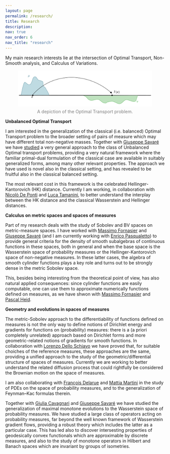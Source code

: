 ```yaml
---
layout: page
permalink: /research/
title: Research
description:
nav: true
nav_order: 6
nav_title: "research"
---
```


My main research interests lie at the intersection of Optimal Transport, Non-Smooth analysis, and Calculus of Variations. 


<div style="text-align: center;">
    <figure>
        <img src="/assets/img/OT_t.svg" style="max-width: 100%; height: auto;" />
        <figcaption style="font-size: 14px; color: gray; margin-top: 5px;">
            A depiction of the Optimal Transport problem.
        </figcaption>
    </figure>
</div>


**Unbalanced Optimal Transport**

I am interested in the generalization of the classical (i.e. balanced) Optimal Transport problem to the broader setting of pairs of measure which may have different total non-negative masses. Together with [Giuseppe Savaré](https://faculty.unibocconi.eu/giuseppesavare/) we have [studied](/publications#MR4403781) a very general approach to the class of Unbalanced Optimal transport problems, providing a very natural framework where the familiar primal-dual formulation of the classical case are available in suitably generalized forms, among many other relevant properties. The approach we have used is novel also in the classical setting, and has revealed to be fruitful also in the classical balanced setting.

 The most relevant cost in this framework is the celebrated Hellinger-Kantorovich (HK) distance. Currently I am working, in collaboration with [Nicolò De Ponti](https://sites.google.com/view/nicolodeponti) and [Luca Tamanini](https://sites.google.com/view/lucatamanini), to better understand the interplay between the HK distance and the classical Wasserstein and Hellinger distances.





**Calculus on metric spaces and spaces of measures**

Part of my research deals with the study of Sobolev and BV spaces on metric-measure spaces. I have worked with [Massimo Fornasier](https://www.professoren.tum.de/en/fornasier-massimo) and [Giuseppe Savaré](https://faculty.unibocconi.eu/giuseppesavare/) (and I am currently working with [Enrico Pasqualetto](https://sites.google.com/view/enricopasqualetto/curriculum)) to provide general criteria for the density of smooth subalgebras of continuous functions in these spaces, both in general and when the base space is the Wasserstein space of probability measures or the Hellinger-Kantorovich space of non-negative measures. In these latter cases, the algebra of smooth cylinder functions plays a key role and turns out to be strongly dense in the metric Sobolev space. 

This, besides being interesting from the theoretical point of view, has also natural applied consequences: since cylinder functions are easily computable, one can use them to approximate numerically functions defined on measures, as we have shwon with [Massimo Fornasier](https://www.professoren.tum.de/en/fornasier-massimo) and [Pascal Heid](https://sites.google.com/view/pascalheid).





**Geometry and evolutions in spaces of measures**

The metric-Sobolev approach to the differentiability of functions defined on measures is not the only way to define notions of Dirichlet energy and gradients for functions on (probability) measures: there is a (a priori completely unrelated) approach based on Dirichlet forms and more geometric-related notions of gradients for smooth functions. In collaboration with [Lorenzo Dello Schiavo](https://lzdsmath.github.io) we have proved that, for suitable choiches of the reference measures, these approaches are the same, providing a unified approach to the study of the geometric/differential structure of spaces of measures. Currently we are working to better understand the related diffusion process that could rightfully be considered the Brownian motion on the space of measures.

I am also collaborating with [François Delarue](https://math.univ-cotedazur.fr/~delarue/) and [Mattia Martini](https://mattiamartini.github.io/index.html) in the study of PDEs on the space of probability measures, and to the generalization of Feynman–Kac formulas therein.

Together with [Giulia Cavagnari](https://sites.google.com/view/giulia-cavagnari) and [Giuseppe Savaré](https://faculty.unibocconi.eu/giuseppesavare/) we have studied the generalization of maximal monotone evolutions to the Wasserstein space of probability measures. We have studied a large class of operators acting on probability measures, far beyond the well known framework of Wasserstein gradient flows, providing a robust theory which includes the latter as a particular case. This has led also to discover intersesting properties of geodesically convex functionals which are approximable by discrete measures, and also to the study of monotone operators in Hilbert and Banach spaces which are invariant by groups of isometries.


 
